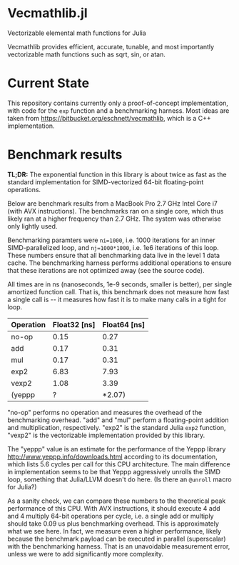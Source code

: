 Vecmathlib.jl
=============

Vectorizable elemental math functions for Julia

Vecmathlib provides efficient, accurate, tunable, and most importantly
vectorizable math functions such as sqrt, sin, or atan.

# Current State

This repository contains currently only a proof-of-concept
implementation, with code for the `exp` function and a benchmarking
harness. Most ideas are taken from
<https://bitbucket.org/eschnett/vecmathlib>, which is a C++
implementation.

# Benchmark results

**TL;DR:** The exponential function in this library is about twice as
fast as the standard implementation for SIMD-vectorized 64-bit
floating-point operations.

Below are benchmark results from a MacBook Pro 2.7 GHz Intel Core i7
(with AVX instructions). The benchmarks ran on a single core, which
thus likely ran at a higher frequency than 2.7 GHz. The system was
otherwise only lightly used.

Benchmarking paramters were `ni=1000`, i.e. 1000 iterations for an
inner SIMD-parallelized loop, and `nj=1000*1000`, i.e. 1e6 iterations
of this loop. These numbers ensure that all benchmarking data live in
the level 1 data cache. The benchmarking harness performs additional
operations to ensure that these iterations are not optimized away (see
the source code).

All times are in ns (nanoseconds, 1e-9 seconds, smaller is better),
per single amortized function call. That is, this benchmark does not
measure how fast a single call is -- it measures how fast it is to
make many calls in a tight for loop.

Operation | Float32 [ns] | Float64 [ns]
:---------|:-------------|:------------
no-op     | 0.15         | 0.27
add       | 0.17         | 0.31
mul       | 0.17         | 0.31
exp2      | 6.83         | 7.93
vexp2     | 1.08         | 3.39
(yeppp    | ?            | *2.07)

"no-op" performs no operation and measures the overhead of the
benchmarking overhead. "add" and "mul" perform a floating-point
addition and multiplication, respectively. "exp2" is the standard
Julia `exp2` function, "vexp2" is the vectorizable implementation
provided by this library.

The "yeppp" value is an estimate for the performance of the Yeppp
library <http://www.yeppp.info/downloads.html> according to its
documentation, which lists 5.6 cycles per call for this CPU
architecture. The main difference in implementation seems to be that
Yeppp aggressively unrolls the SIMD loop, something that Julia/LLVM
doesn't do here. (Is there an `@unroll` macro for Julia?)

As a sanity check, we can compare these numbers to the theoretical
peak performance of this CPU. With AVX instructions, it should execute
4 add and 4 multiply 64-bit operations per cycle, i.e. a single add or
multiply should take 0.09 us plus benchmarking overhead. This is
approximately what we see here. In fact, we measure even a higher
performance, likely because the benchmark payload can be executed in
parallel (superscalar) with the benchmarking harness. That is an
unavoidable measurement error, unless we were to add significantly
more complexity.
